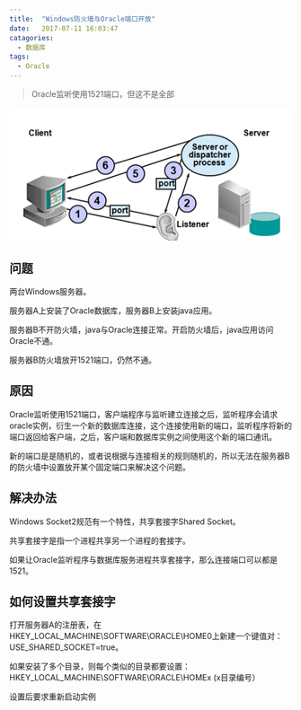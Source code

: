 ```yaml
---
title:  "Windows防火墙与Oracle端口开放"
date:   2017-07-11 16:03:47 
catagories:
  - 数据库
tags:
  - Oracle
---
```


> Oracle监听使用1521端口，但这不是全部

![Oracle监听网络图](../../.vuepress/public/img/in-post/201707111559_oracle_listener.png)

## 问题
两台Windows服务器。

服务器A上安装了Oracle数据库，服务器B上安装java应用。

服务器B不开防火墙，java与Oracle连接正常。开启防火墙后，java应用访问Oracle不通。

服务器B防火墙放开1521端口，仍然不通。

## 原因
Oracle监听使用1521端口，客户端程序与监听建立连接之后，监听程序会请求oracle实例，衍生一个新的数据库连接，这个连接使用新的端口，监听程序将新的端口返回给客户端，之后，客户端和数据库实例之间使用这个新的端口通讯。

新的端口是是随机的，或者说根据与连接相关的规则随机的，所以无法在服务器B的防火墙中设置放开某个固定端口来解决这个问题。

## 解决办法
Windows Socket2规范有一个特性，共享套接字Shared Socket。

共享套接字是指一个进程共享另一个进程的套接字。

如果让Oracle监听程序与数据库服务进程共享套接字，那么连接端口可以都是1521。

## 如何设置共享套接字
打开服务器A的注册表，在HKEY_LOCAL_MACHINE\SOFTWARE\ORACLE\HOME0上新建一个键值对：USE_SHARED_SOCKET=true。

如果安装了多个目录，则每个类似的目录都要设置：HKEY_LOCAL_MACHINE\SOFTWARE\ORACLE\HOMEx (x目录编号）

设置后要求重新启动实例
